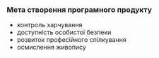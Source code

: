 ### Мета створення програмного продукту
- контроль харчування
- доступність особистої безпеки
- розвиток професійного спілкування
- осмислення живопису 

